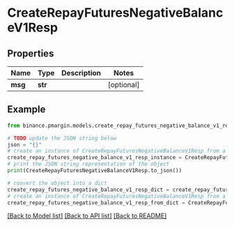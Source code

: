 # CreateRepayFuturesNegativeBalanceV1Resp


## Properties

Name | Type | Description | Notes
------------ | ------------- | ------------- | -------------
**msg** | **str** |  | [optional] 

## Example

```python
from binance.pmargin.models.create_repay_futures_negative_balance_v1_resp import CreateRepayFuturesNegativeBalanceV1Resp

# TODO update the JSON string below
json = "{}"
# create an instance of CreateRepayFuturesNegativeBalanceV1Resp from a JSON string
create_repay_futures_negative_balance_v1_resp_instance = CreateRepayFuturesNegativeBalanceV1Resp.from_json(json)
# print the JSON string representation of the object
print(CreateRepayFuturesNegativeBalanceV1Resp.to_json())

# convert the object into a dict
create_repay_futures_negative_balance_v1_resp_dict = create_repay_futures_negative_balance_v1_resp_instance.to_dict()
# create an instance of CreateRepayFuturesNegativeBalanceV1Resp from a dict
create_repay_futures_negative_balance_v1_resp_from_dict = CreateRepayFuturesNegativeBalanceV1Resp.from_dict(create_repay_futures_negative_balance_v1_resp_dict)
```
[[Back to Model list]](../README.md#documentation-for-models) [[Back to API list]](../README.md#documentation-for-api-endpoints) [[Back to README]](../README.md)


